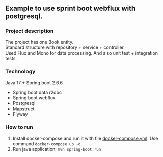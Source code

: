 ## Example to use sprint boot webflux with postgresql.

### Project description
The project has one Book entity. <br>
Standard structure with repository + service + controller. <br>
Used Flux and Mono for data processing.
And also unit test + integration tests.
### Technology
Java 17 + Spring boot 2.6.6 <br>
* Spring boot data r2dbc
* Spring boot webflux
* Postgresql
* Mapstruct
* Flyway
### How to run

1. Install docker-compose and run it with file [docker-compose.yml](docker-compose.yml). Use command `docker-compose up -d`.
2. Run java application: `mvn spring-boot:run`

